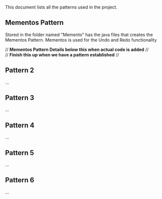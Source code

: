 This document lists all the patterns used in the project.

## Mementos Pattern
Stored in the folder named "Memento" has the java files that creates the Mementos Pattern.
Mementos is used for the Undo and Redo functionality

// **Mementos Pattern Details below this when actual code is added** //
<br>
// **Finish this up when we have a pattern established** //

## Pattern 2
...
## Pattern 3
...
## Pattern 4
...
## Pattern 5
...
## Pattern 6
...